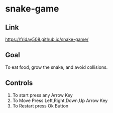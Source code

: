 # snake-game
## Link 
https://friday508.github.io/snake-game/
## Goal 
To eat food, grow the snake, and avoid collisions.
## Controls
1. To start press any Arrow Key
2. To Move Press Left,Right,Down,Up Arrow Key
3. To Restart press Ok Button
